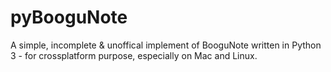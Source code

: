 pyBooguNote
===========

A simple, incomplete &amp; unoffical implement of BooguNote written in Python 3 - for crossplatform purpose, especially on Mac and Linux.